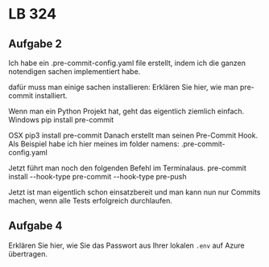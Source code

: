 # LB 324

## Aufgabe 2
Ich habe ein .pre-commit-config.yaml file erstellt, indem ich die ganzen notendigen sachen implementiert habe.

dafür muss man einige sachen installieren:
Erklären Sie hier, wie man pre-commit installiert.

Wenn man ein Python Projekt hat, geht das eigentlich ziemlich einfach.
Windows
pip install pre-commit

OSX
pip3 install pre-commit
Danach erstellt man seinen Pre-Commit Hook. Als Beispiel habe ich hier meines im folder namens: .pre-commit-config.yaml

Jetzt führt man noch den folgenden Befehl im Terminalaus.
pre-commit install --hook-type pre-commit --hook-type pre-push

Jetzt ist man eigentlich schon einsatzbereit und man kann nun nur Commits machen, wenn alle Tests erfolgreich durchlaufen.

## Aufgabe 4
Erklären Sie hier, wie Sie das Passwort aus Ihrer lokalen `.env` auf Azure übertragen.
